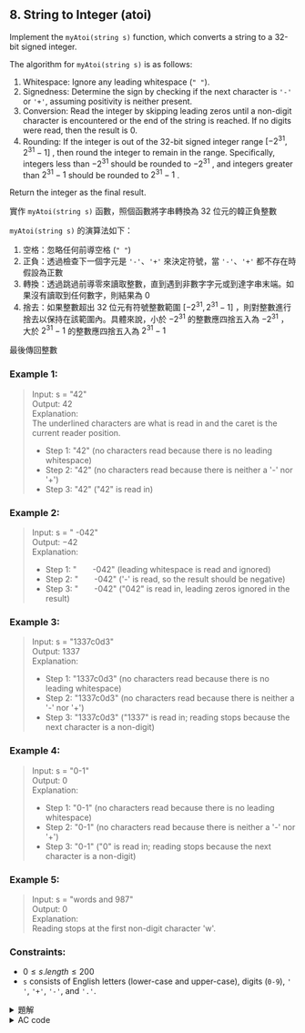 ## 8. String to Integer (atoi)  

Implement the `myAtoi(string s)` function, which converts a string to a 32-bit signed integer.  

The algorithm for `myAtoi(string s)` is as follows:  

1. Whitespace: Ignore any leading whitespace (`" "`).  
2. Signedness: Determine the sign by checking if the next character is `'-'` or `'+'`, assuming positivity is neither present.  
3. Conversion: Read the integer by skipping leading zeros until a non-digit character is encountered or the end of the string is reached. If no digits were read, then the result is 0.  
4. Rounding: If the integer is out of the 32-bit signed integer range $[-2^{31}, 2^{31} - 1]$ , then round the integer to remain in the range. Specifically, integers less than $-2^{31}$ should be rounded to $-2^{31}$ , and integers greater than $2^{31}-1$ should be rounded to $2^{31}-1$ .  

Return the integer as the final result.  

實作 `myAtoi(string s)` 函數，照個函數將字串轉換為 32 位元的韓正負整數  

`myAtoi(string s)` 的演算法如下：  

1. 空格：忽略任何前導空格 (`" "`)  
2. 正負：透過檢查下一個字元是 `'-'`、`'+'` 來決定符號，當 `'-'`、`'+'` 都不存在時假設為正數  
3. 轉換：透過跳過前導零來讀取整數，直到遇到非數字字元或到達字串末端。如果沒有讀取到任何數字，則結果為 $0$  
4. 捨去：如果整數超出 32 位元有符號整數範圍 $[-2^{31}, 2^{31} - 1]$ ，則對整數進行捨去以保持在該範圍內。具體來說，小於 $-2^{31}$ 的整數應四捨五入為 $-2^{31}$ ，大於 $2^{31}-1$ 的整數應四捨五入為 $2^{31}-1$  

最後傳回整數  

### Example 1:

> Input: s = "42"  
> Output: $42$  
> Explanation:  
> The underlined characters are what is read in and the caret is the current reader position.  
> * Step 1: "42" (no characters read because there is no leading whitespace)  
> * Step 2: "42" (no characters read because there is neither a '-' nor '+')  
> * Step 3: "42" ("42" is read in)  

### Example 2:  

> Input: s = " -042"  
> Output: $-42$  
> Explanation:  
> * Step 1: "&emsp;&emsp;-042" (leading whitespace is read and ignored)  
> * Step 2: "&emsp;&emsp;-042" ('-' is read, so the result should be negative)  
> * Step 3: "&emsp;&emsp;-042" ("042" is read in, leading zeros ignored in the result)  

### Example 3:  

> Input: s = "1337c0d3"  
> Output: $1337$  
> Explanation:  
> * Step 1: "1337c0d3" (no characters read because there is no leading whitespace)  
> * Step 2: "1337c0d3" (no characters read because there is neither a '-' nor '+')  
> * Step 3: "1337c0d3" ("1337" is read in; reading stops because the next character is a non-digit)  

### Example 4:  

> Input: s = "0-1"  
> Output: $0$  
> Explanation:  
> * Step 1: "0-1" (no characters read because there is no leading whitespace)  
> * Step 2: "0-1" (no characters read because there is neither a '-' nor '+')  
> * Step 3: "0-1" ("0" is read in; reading stops because the next character is a non-digit)  

### Example 5:  

> Input: s = "words and 987"  
> Output: $0$  
> Explanation:  
> Reading stops at the first non-digit character 'w'.  


### Constraints:  

* $0 \leq s.length \leq 200$  
* `s` consists of English letters (lower-case and upper-case), digits (`0-9`), `' '`, `'+'`, `'-'`, and `'.'`.  

<details>

<summary>題解</summary>

其實這一題也很簡單  
只是實作的部分稍微複雜一點而已  

整個程式的流程題目也大致寫了  
就是先一路讀過所有空格  
檢查是否有加正負  
把前導 $0$ 跳過  
讀入答案  
檢查是否超出 32 位元有符號整數範圍  

```cpp
class Solution {
public:
    int myAtoi(string s) {
        int siz=s.size();
        int cnt=0;
        bool is_signed=0;
        bool is_negative=0;
        bool is_with_leading_space=0;
        for(int i=0;i<siz;i++){
            if(s[i]==' '&&is_with_leading_space==0){
                continue;
            }
            else{
                is_with_leading_space=1;
                cnt=i;
                break;
            }
        }
        if(s[cnt]=='-'){
            is_negative=1;
            is_signed=1;
            cnt++;
        }
        else if(s[cnt]=='+'){
            is_signed=1;
            cnt++;
        }
        long long ans=0;
        for(int i=cnt;i<siz;i++){
            if(s[i]>='0'&&s[i]<='9'){
                ans=ans*10+(int(s[i]-'0'));
                if(ans>=2147483648&&is_negative){
                    return -2147483648;
                }
                else if(ans>=2147483647&&!(is_negative)){
                    return 2147483647;
                }
            }
            else{
                break;
            }
        }
        if(is_negative){
            ans=ans*-1;
        }
        return ans;
    }
};
```

<img width="667" alt="leet0008_0" src="https://github.com/user-attachments/assets/3e5f6f82-84a2-4050-bce5-fda89235ef1d">  

* 空間複雜度： $O(1)$  
* 時間複雜度： $O(N)$  

</details>

<details>

<summary>AC code</summary>

```cpp
class Solution {
public:
    int myAtoi(string s) {
        int siz=s.size();
        int cnt=0;
        bool is_signed=0;
        bool is_negative=0;
        bool is_with_leading_space=0;
        for(int i=0;i<siz;i++){
            if(s[i]==' '&&is_with_leading_space==0){
                continue;
            }
            else{
                is_with_leading_space=1;
                cnt=i;
                break;
            }
        }
        if(s[cnt]=='-'){
            is_negative=1;
            is_signed=1;
            cnt++;
        }
        else if(s[cnt]=='+'){
            is_signed=1;
            cnt++;
        }
        long long ans=0;
        for(int i=cnt;i<siz;i++){
            if(s[i]>='0'&&s[i]<='9'){
                ans=ans*10+(int(s[i]-'0'));
                if(ans>=2147483648&&is_negative){
                    return -2147483648;
                }
                else if(ans>=2147483647&&!(is_negative)){
                    return 2147483647;
                }
            }
            else{
                break;
            }
        }
        if(is_negative){
            ans=ans*-1;
        }
        return ans;
    }
};
```

</details>
